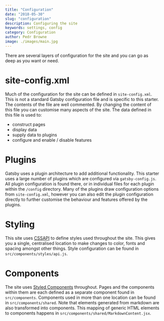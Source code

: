 ```yaml
---
title: "Configuration"
date: "2018-05-30"
slug: "configuration"
description: Configuring the site
keywords: settings, config
category: Configuration
author: Pedr Browne
image: ./images/main.jpg
---
```


There are several layers of configuration for the site and you can go as deep as
you want or need.

# site-config.xml

Much of the configuration for the site can be defined in `site-config.xml`. This
is not a standard Gatsby configuration file and is specific to this starter. The
contents of the file are well commented. By changing the content of this file
you can customise many aspects of the site. The data defined in this file is
used to:

* construct pages
* display data
* supply data to plugins
* configure and enable / disable features

# Plugins

Gatsby uses a plugin architecture to add additional functionality. This starter
uses a large number of plugins which are configured via `gatsby-config.js`. All
plugin configuration is found there, or in individual files for each plugin
within the `/config` directory. Many of the plugins draw configuration options
from `site-config.xml`, however you can also edit the plugin configuration
directly to further customise the behaviour and features offered by the plugins.

# Styling

This site uses [CSSAPI](https://github.com/Undistraction/cssapi) to define
styles used throughout the site. This gives you a single, centralised location
to make changes to color, fonts and spacing amongst other things. Style
configuration can be found in `src/components/styles/api.js`.

# Components

The site uses
[Styled Components](https://github.com/styled-components/styled-components)
throughout. Pages and the components within them are each defined as a separate
component found in `src/components`. Components used in more than one location
can be found in `src/components/shared`. Note that elements generated from
markdown are also transformed into components. This mapping of generic HTML
elements to components happens in `src/components/shared/MarkdownContent.jsx`.

